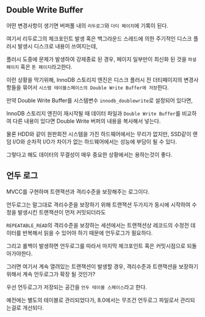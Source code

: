 ## Double Write Buffer

어떤 변경사항이 생기면 버퍼풀 내의 `리두로그`와 `더티 페이지`에 기록이 된다.

여기서 리두로그의 체크포인트 발생 혹은 백그라운드 스레드에 의한 주기적인 디스크 플러시 발생시 디스크로 내용이 쓰여지는데,

플러시 도중에 문제가 발생하여 강제종료 된 경우, 페이지 일부만이 최신화 된 것을 `파셜 페이지` 혹은 `톤 페이지`라고한다.

이런 상황을 막기위해, InnoDB 스토리지 엔진은 디스크 플러시 전 더티페이지의 변경사항들을 묶어서 `시스템 테이블스페이스의 Double Write Buffer에 저장`한다.

만약 Double Write Buffer를 시스템변수 `innodb_doublewrite`로 설정되어 있다면, 

InnoDB 스토리지 엔진이 재시작될 때 데이터 파일과 `Double Write Buffer`를 비교하여 다른 내용이 있다면 Double Write 버퍼의 내용을 복사해서 넣는다.

물론 HDD와 같이 원판회전 시스템을 가진 하드웨어에서는 무리가 없지만, SSD같이 랜덤 I/O와 순차적 I/O가 차이가 없는 하드웨어에서는 성능에 부담이 될 수 있다.

그렇다고 해도 데이터의 무결성이 매우 중요한 상황에서는 용하는것이 좋다.

## 언두 로그

MVCC를 구현하며 트랜잭션과 격리수준을 보장해주는 로그이다.

언두로그는 말그대로 격리수준을 보장하기 위해 트랜잭션 두가지가 동시에 시작하여 수정을 발생시킨 트랜잭션이 먼저 커밋되더라도

`REPEATABLE_READ`의 격리수준을 보장하는 세션에서는 트랜잭션상 레코드의 수정전 데이터를 반복해서 읽을 수 있어야 하기 때문에 언두로그가 필요하다.

그리고 롤백이 발생하면 언두로그를 따라서 마지막 체크포인트 혹은 커밋시점으로 되돌아가야한다.

그러면 여기서 계속 열려있는 트랜잭션이 발생할 경우, 격리수준과 트랜잭션을 보장하기 위해서 계속 언두로그가 확장 될 것인가?

우선 언두로그가 저장되는 공간을 `언두 테이블 스페이스`라고 한다.

예전에는 별도의 테이블로 관리되었다가, 8.0에서는 무조건 언두로그 파일로서 관리되는걸로 개선되다.



